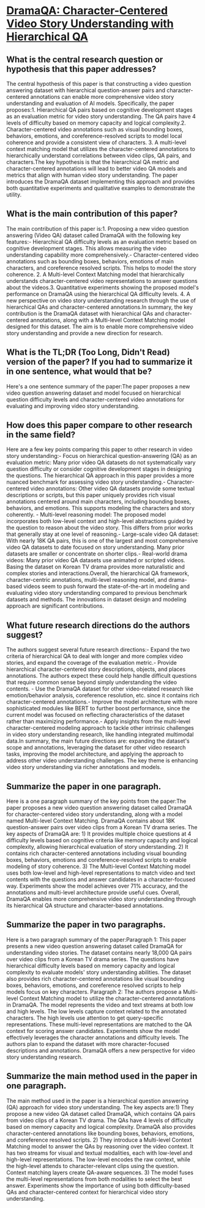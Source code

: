 # [DramaQA: Character-Centered Video Story Understanding with Hierarchical   QA](https://arxiv.org/abs/2005.03356)

## What is the central research question or hypothesis that this paper addresses?

The central hypothesis of this paper is that constructing a video question answering dataset with hierarchical question-answer pairs and character-centered annotations can enable more comprehensive video story understanding and evaluation of AI models. Specifically, the paper proposes:1. Hierarchical QA pairs based on cognitive development stages as an evaluation metric for video story understanding. The QA pairs have 4 levels of difficulty based on memory capacity and logical complexity.2. Character-centered video annotations such as visual bounding boxes, behaviors, emotions, and coreference-resolved scripts to model local coherence and provide a consistent view of characters. 3. A multi-level context matching model that utilizes the character-centered annotations to hierarchically understand correlations between video clips, QA pairs, and characters.The key hypothesis is that the hierarchical QA metric and character-centered annotations will lead to better video QA models and metrics that align with human video story understanding. The paper introduces the DramaQA dataset implementing this approach and provides both quantitative experiments and qualitative examples to demonstrate the utility.


## What is the main contribution of this paper?

The main contribution of this paper is:1. Proposing a new video question answering (Video QA) dataset called DramaQA with the following key features:- Hierarchical QA difficulty levels as an evaluation metric based on cognitive development stages. This allows measuring the video understanding capability more comprehensively.- Character-centered video annotations such as bounding boxes, behaviors, emotions of main characters, and coreference resolved scripts. This helps to model the story coherence. 2. A Multi-level Context Matching model that hierarchically understands character-centered video representations to answer questions about the videos.3. Quantitative experiments showing the proposed model's performance on DramaQA using the hierarchical QA difficulty levels. 4. A new perspective on video story understanding research through the use of hierarchical QAs and character-centered annotations.In summary, the key contribution is the DramaQA dataset with hierarchical QAs and character-centered annotations, along with a Multi-level Context Matching model designed for this dataset. The aim is to enable more comprehensive video story understanding and provide a new direction for research.


## What is the TL;DR (Too Long, Didn't Read) version of the paper? If you had to summarize it in one sentence, what would that be?

Here's a one sentence summary of the paper:The paper proposes a new video question answering dataset and model focused on hierarchical question difficulty levels and character-centered video annotations for evaluating and improving video story understanding.


## How does this paper compare to other research in the same field?

Here are a few key points comparing this paper to other research in video story understanding:- Focus on hierarchical question-answering (QA) as an evaluation metric: Many prior video QA datasets do not systematically vary question difficulty or consider cognitive development stages in designing the questions. The hierarchical QA approach in this paper provides a more nuanced benchmark for assessing video story understanding.- Character-centered video annotations: Other video QA datasets provide some textual descriptions or scripts, but this paper uniquely provides rich visual annotations centered around main characters, including bounding boxes, behaviors, and emotions. This supports modeling the characters and story coherently. - Multi-level reasoning model: The proposed model incorporates both low-level context and high-level abstractions guided by the question to reason about the video story. This differs from prior works that generally stay at one level of reasoning.- Large-scale video QA dataset: With nearly 18K QA pairs, this is one of the largest and most comprehensive video QA datasets to date focused on story understanding. Many prior datasets are smaller or concentrate on shorter clips.- Real-world drama videos: Many prior video QA datasets use animated or scripted videos. Basing the dataset on Korean TV drama provides more naturalistic and complex stories and interactions.Overall, the hierarchical QA framework, character-centric annotations, multi-level reasoning model, and drama-based videos seem to push forward the state-of-the-art in modeling and evaluating video story understanding compared to previous benchmark datasets and methods. The innovations in dataset design and modeling approach are significant contributions.


## What future research directions do the authors suggest?

The authors suggest several future research directions:- Expand the two criteria of hierarchical QA to deal with longer and more complex video stories, and expand the coverage of the evaluation metric.- Provide hierarchical character-centered story descriptions, objects, and places annotations. The authors expect these could help handle difficult questions that require common sense beyond simply understanding the video contents. - Use the DramaQA dataset for other video-related research like emotion/behavior analysis, coreference resolution, etc. since it contains rich character-centered annotations.- Improve the model architecture with more sophisticated modules like BERT to further boost performance, since the current model was focused on reflecting characteristics of the dataset rather than maximizing performance.- Apply insights from the multi-level character-centered modeling approach to tackle other intrinsic challenges in video story understanding research, like handling integrated multimodal data.In summary, the main future directions are: expanding the dataset's scope and annotations, leveraging the dataset for other video research tasks, improving the model architecture, and applying the approach to address other video understanding challenges. The key theme is enhancing video story understanding via richer annotations and models.


## Summarize the paper in one paragraph.

Here is a one paragraph summary of the key points from the paper:The paper proposes a new video question answering dataset called DramaQA for character-centered video story understanding, along with a model named Multi-level Context Matching. DramaQA contains about 18K question-answer pairs over video clips from a Korean TV drama series. The key aspects of DramaQA are: 1) It provides multiple choice questions at 4 difficulty levels based on cognitive criteria like memory capacity and logical complexity, allowing hierarchical evaluation of story understanding. 2) It contains rich character-centered annotations including visual bounding boxes, behaviors, emotions and coreference-resolved scripts to enable modeling of story coherence. 3) The Multi-level Context Matching model uses both low-level and high-level representations to match video and text contents with the questions and answer candidates in a character-focused way. Experiments show the model achieves over 71% accuracy, and the annotations and multi-level architecture provide useful cues. Overall, DramaQA enables more comprehensive video story understanding through its hierarchical QA structure and character-based annotations.


## Summarize the paper in two paragraphs.

Here is a two paragraph summary of the paper:Paragraph 1: This paper presents a new video question answering dataset called DramaQA for understanding video stories. The dataset contains nearly 18,000 QA pairs over video clips from a Korean TV drama series. The questions have hierarchical difficulty levels based on memory capacity and logical complexity to evaluate models' story understanding abilities. The dataset also provides rich character-centered annotations like visual bounding boxes, behaviors, emotions, and coreference resolved scripts to help models focus on key characters. Paragraph 2: The authors propose a Multi-level Context Matching model to utilize the character-centered annotations in DramaQA. The model represents the video and text streams at both low and high levels. The low levels capture context related to the annotated characters. The high levels use attention to get query-specific representations. These multi-level representations are matched to the QA context for scoring answer candidates. Experiments show the model effectively leverages the character annotations and difficulty levels. The authors plan to expand the dataset with more character-focused descriptions and annotations. DramaQA offers a new perspective for video story understanding research.


## Summarize the main method used in the paper in one paragraph.

The main method used in the paper is a hierarchical question answering (QA) approach for video story understanding. The key aspects are:1) They propose a new video QA dataset called DramaQA, which contains QA pairs from video clips of a Korean TV drama. The QAs have 4 levels of difficulty based on memory capacity and logical complexity. DramaQA also provides character-centered annotations like bounding boxes, behaviors, emotions, and coreference resolved scripts. 2) They introduce a Multi-level Context Matching model to answer the QAs by reasoning over the video context. It has two streams for visual and textual modalities, each with low-level and high-level representations. The low-level encodes the raw context, while the high-level attends to character-relevant clips using the question. Context matching layers create QA-aware sequences. 3) The model fuses the multi-level representations from both modalities to select the best answer. Experiments show the importance of using both difficulty-based QAs and character-centered context for hierarchical video story understanding.
